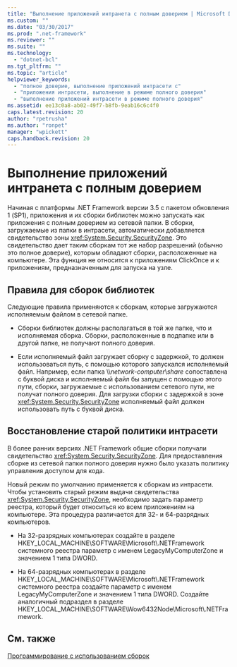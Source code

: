 ```yaml
---
title: "Выполнение приложений интранета с полным доверием | Microsoft Docs"
ms.custom: ""
ms.date: "03/30/2017"
ms.prod: ".net-framework"
ms.reviewer: ""
ms.suite: ""
ms.technology: 
  - "dotnet-bcl"
ms.tgt_pltfrm: ""
ms.topic: "article"
helpviewer_keywords: 
  - "полное доверие, выполнение приложений интрасети с"
  - "приложения интрасети, выполнение в режиме полного доверия"
  - "выполнение приложений интрасети в режиме полного доверия"
ms.assetid: ee13c0a8-ab02-49f7-b8fb-9eab16c6c4f0
caps.latest.revision: 20
author: "rpetrusha"
ms.author: "ronpet"
manager: "wpickett"
caps.handback.revision: 20
---
```

# Выполнение приложений интранета с полным доверием
Начиная с платформы .NET Framework версии 3.5 с пакетом обновления 1 \(SP1\), приложения и их сборки библиотек можно запускать как приложения с полным доверием из сетевой папки.  В сборки, загружаемые из папки в интрасети, автоматически добавляется свидетельство зоны <xref:System.Security.SecurityZone>.  Это свидетельство дает таким сборкам тот же набор разрешений \(обычно это полное доверие\), которым обладают сборки, расположенные на компьютере.  Эта функция не относится к приложениям ClickOnce и к приложениям, предназначенным для запуска на узле.  
  
## Правила для сборок библиотек  
 Следующие правила применяются к сборкам, которые загружаются исполняемым файлом в сетевой папке.  
  
-   Сборки библиотек должны располагаться в той же папке, что и исполняемая сборка.  Сборки, расположенные в подпапке или в другой папке, не получают полного доверия.  
  
-   Если исполняемый файл загружает сборку с задержкой, то должен использоваться путь, с помощью которого запускался исполняемый файл.  Например, если папка \\\\*network\-computer*\\*share* сопоставлена с буквой диска и исполняемый файл бы запущен с помощью этого пути, сборки, загружаемые с использованием сетевого пути, не получат полного доверия.  Для загрузки сборки с задержкой в зоне <xref:System.Security.SecurityZone> исполняемый файл должен использовать путь с буквой диска.  
  
## Восстановление старой политики интрасети  
 В более ранних версиях .NET Framework общие сборки получали свидетельство <xref:System.Security.SecurityZone>.  Для предоставления сборке из сетевой папки полного доверия нужно было указать политику управления доступом для кода.  
  
 Новый режим по умолчанию применяется к сборкам из интрасети.  Чтобы установить старый режим выдачи свидетельства <xref:System.Security.SecurityZone>, необходимо задать параметр реестра, который будет относиться ко всем приложениям на компьютере.  Эта процедура различается для 32\- и 64\-разрядных компьютеров.  
  
-   На 32\-разрядных компьютерах создайте в разделе HKEY\_LOCAL\_MACHINE\\SOFTWARE\\Microsoft\\.NETFramework системного реестра параметр  с именем LegacyMyComputerZone и значением 1 типа DWORD.  
  
-   На 64\-разрядных компьютерах в разделе HKEY\_LOCAL\_MACHINE\\SOFTWARE\\Microsoft\\.NETFramework системного реестра создайте параметр  с именем LegacyMyComputerZone и значением 1 типа DWORD.  Создайте аналогичный подраздел в разделе HKEY\_LOCAL\_MACHINE\\SOFTWARE\\Wow6432Node\\Microsoft\\.NETFramework.  
  
## См. также  
 [Программирование с использованием сборок](../../../docs/framework/app-domains/programming-with-assemblies.md)